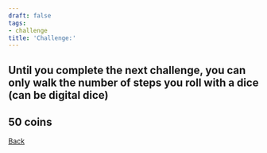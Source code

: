 ```yaml
---
draft: false
tags:
- challenge
title: 'Challenge:'
---
```

## Until you complete the next challenge, you can only walk the number of steps you roll with a dice (can be digital dice)
## 50 coins
[Back](/jetlag) 
